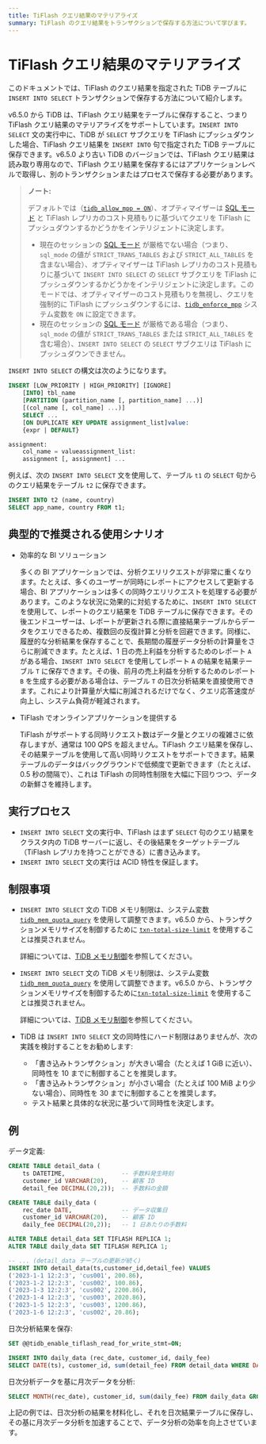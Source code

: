 ```yaml
---
title: TiFlash クエリ結果のマテリアライズ
summary: TiFlash のクエリ結果をトランザクションで保存する方法について学びます。
---
```


# TiFlash クエリ結果のマテリアライズ

このドキュメントでは、TiFlash のクエリ結果を指定された TiDB テーブルに `INSERT INTO SELECT` トランザクションで保存する方法について紹介します。

v6.5.0 から TiDB は、TiFlash クエリ結果をテーブルに保存すること、つまり TiFlash クエリ結果のマテリアライズをサポートしています。`INSERT INTO SELECT` 文の実行中に、TiDB が `SELECT` サブクエリを TiFlash にプッシュダウンした場合、TiFlash クエリ結果を `INSERT INTO` 句で指定された TiDB テーブルに保存できます。v6.5.0 より古い TiDB のバージョンでは、TiFlash クエリ結果は読み取り専用なので、TiFlash クエリ結果を保存するにはアプリケーションレベルで取得し、別のトランザクションまたはプロセスで保存する必要があります。

> **ノート:**
>
> デフォルトでは（[`tidb_allow_mpp = ON`](/system-variables.md#tidb_allow_mpp-new-in-v50)）、オプティマイザーは [SQL モード](/sql-mode.md) と TiFlash レプリカのコスト見積もりに基づいてクエリを TiFlash にプッシュダウンするかどうかをインテリジェントに決定します。
>
> - 現在のセッションの [SQL モード](/sql-mode.md) が厳格でない場合（つまり、`sql_mode` の値が `STRICT_TRANS_TABLES` および `STRICT_ALL_TABLES` を含まない場合）、オプティマイザーは TiFlash レプリカのコスト見積もりに基づいて `INSERT INTO SELECT` の `SELECT` サブクエリを TiFlash にプッシュダウンするかどうかをインテリジェントに決定します。このモードでは、オプティマイザーのコスト見積もりを無視し、クエリを強制的に TiFlash にプッシュダウンするには、[`tidb_enforce_mpp`](/system-variables.md#tidb_enforce_mpp-new-in-v51) システム変数を `ON` に設定できます。
> - 現在のセッションの [SQL モード](/sql-mode.md) が厳格である場合（つまり、`sql_mode` の値が `STRICT_TRANS_TABLES` または `STRICT_ALL_TABLES` を含む場合）、`INSERT INTO SELECT` の `SELECT` サブクエリは TiFlash にプッシュダウンできません。

`INSERT INTO SELECT` の構文は次のようになります。

```sql
INSERT [LOW_PRIORITY | HIGH_PRIORITY] [IGNORE]
    [INTO] tbl_name
    [PARTITION (partition_name [, partition_name] ...)]
    [(col_name [, col_name] ...)]
    SELECT ...
    [ON DUPLICATE KEY UPDATE assignment_list]value:
    {expr | DEFAULT}

assignment:
    col_name = valueassignment_list:
    assignment [, assignment] ...
```

例えば、次の `INSERT INTO SELECT` 文を使用して、テーブル `t1` の `SELECT` 句からのクエリ結果をテーブル `t2` に保存できます。

```sql
INSERT INTO t2 (name, country)
SELECT app_name, country FROM t1;
```

## 典型的で推奨される使用シナリオ

- 効率的な BI ソリューション

    多くの BI アプリケーションでは、分析クエリリクエストが非常に重くなります。たとえば、多くのユーザーが同時にレポートにアクセスして更新する場合、BI アプリケーションは多くの同時クエリリクエストを処理する必要があります。このような状況に効果的に対処するために、`INSERT INTO SELECT` を使用して、レポートのクエリ結果を TiDB テーブルに保存できます。その後エンドユーザーは、レポートが更新される際に直接結果テーブルからデータをクエリできるため、複数回の反復計算と分析を回避できます。同様に、履歴的な分析結果を保存することで、長期間の履歴データ分析の計算量をさらに削減できます。たとえば、1 日の売上利益を分析するためのレポート `A` がある場合、`INSERT INTO SELECT` を使用してレポート `A` の結果を結果テーブル `T` に保存できます。その後、前月の売上利益を分析するためのレポート `B` を生成する必要がある場合は、テーブル `T` の日次分析結果を直接使用できます。これにより計算量が大幅に削減されるだけでなく、クエリ応答速度が向上し、システム負荷が軽減されます。

- TiFlash でオンラインアプリケーションを提供する

    TiFlash がサポートする同時リクエスト数はデータ量とクエリの複雑さに依存しますが、通常は 100 QPS を超えません。TiFlash クエリ結果を保存し、その結果テーブルを使用して高い同時リクエストをサポートできます。結果テーブルのデータはバックグラウンドで低頻度で更新できます（たとえば、0.5 秒の間隔で）、これは TiFlash の同時性制限を大幅に下回りつつ、データの新鮮さを維持します。

## 実行プロセス

* `INSERT INTO SELECT` 文の実行中、TiFlash はまず `SELECT` 句のクエリ結果をクラスタ内の TiDB サーバーに返し、その後結果をターゲットテーブル（TiFlash レプリカを持つことができる）に書き込みます。
* `INSERT INTO SELECT` 文の実行は ACID 特性を保証します。

## 制限事項

<CustomContent platform="tidb">

* `INSERT INTO SELECT` 文の TiDB メモリ制限は、システム変数 [`tidb_mem_quota_query`](/system-variables.md#tidb_mem_quota_query) を使用して調整できます。v6.5.0 から、トランザクションメモリサイズを制御するために [`txn-total-size-limit`](/tidb-configuration-file.md#txn-total-size-limit) を使用することは推奨されません。

    詳細については、[TiDB メモリ制御](/configure-memory-usage.md)を参照してください。

</CustomContent>

<CustomContent platform="tidb-cloud">

* `INSERT INTO SELECT` 文の TiDB メモリ制限は、システム変数 [`tidb_mem_quota_query`](/system-variables.md#tidb_mem_quota_query) を使用して調整できます。v6.5.0 から、トランザクションメモリサイズを制御するために[`txn-total-size-limit`](https://docs.pingcap.com/tidb/stable/tidb-configuration-file#txn-total-size-limit) を使用することは推奨されません。

    詳細については、[TiDB メモリ制御](https://docs.pingcap.com/tidb/stable/configure-memory-usage)を参照してください。

</CustomContent>

* TiDB は `INSERT INTO SELECT` 文の同時性にハード制限はありませんが、次の実践を検討することをお勧めします:

    * 「書き込みトランザクション」が大きい場合（たとえば 1 GiB に近い）、同時性を 10 までに制御することを推奨します。
    * 「書き込みトランザクション」が小さい場合（たとえば 100 MiB より少ない場合）、同時性を 30 までに制御することを推奨します。
    * テスト結果と具体的な状況に基づいて同時性を決定します。

## 例

データ定義:

```sql
CREATE TABLE detail_data (
    ts DATETIME,                -- 手数料発生時刻
    customer_id VARCHAR(20),    -- 顧客 ID
    detail_fee DECIMAL(20,2));  -- 手数料の金額

CREATE TABLE daily_data (
    rec_date DATE,              -- データ収集日
    customer_id VARCHAR(20),    -- 顧客 ID
    daily_fee DECIMAL(20,2));   -- 1 日あたりの手数料

ALTER TABLE detail_data SET TIFLASH REPLICA 1;
ALTER TABLE daily_data SET TIFLASH REPLICA 1;

-- ... (detail_data テーブルの更新が続く)
INSERT INTO detail_data(ts,customer_id,detail_fee) VALUES
('2023-1-1 12:2:3', 'cus001', 200.86),
('2023-1-2 12:2:3', 'cus002', 100.86),
('2023-1-3 12:2:3', 'cus002', 2200.86),
('2023-1-4 12:2:3', 'cus003', 2020.86),
('2023-1-5 12:2:3', 'cus003', 1200.86),
('2023-1-6 12:2:3', 'cus002', 20.86);
```

日次分析結果を保存:

```sql
SET @@tidb_enable_tiflash_read_for_write_stmt=ON;

INSERT INTO daily_data (rec_date, customer_id, daily_fee)
SELECT DATE(ts), customer_id, sum(detail_fee) FROM detail_data WHERE DATE(ts) = CURRENT_DATE() GROUP BY DATE(ts), customer_id;
```

日次分析データを基に月次データを分析:

```sql
SELECT MONTH(rec_date), customer_id, sum(daily_fee) FROM daily_data GROUP BY MONTH(rec_date), customer_id;
```

上記の例では、日次分析の結果を材料化し、それを日次結果テーブルに保存し、その基に月次データ分析を加速することで、データ分析の効率を向上させています。